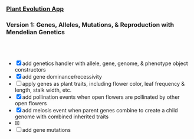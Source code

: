 ### [Plant Evolution App](https://github.com/matthewmain/plant_evolution_app) 
### Version 1: Genes, Alleles, Mutations, & Reproduction with Mendelian Genetics

<br>
<br>

- [X] add genetics handler with allele, gene, genome, & phenotype object constructors
- [X] add gene dominance/recessivity
- [ ] apply genes as plant traits, including flower color, leaf frequency & length, stalk width, etc.
- [X] add pollination events when open flowers are pollinated by other open flowers
- [X] add meiosis event when parent genes combine to create a child genome with combined inherited traits
- [X] 
- [ ] add gene mutations